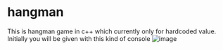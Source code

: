 # hangman
This is hangman game in c++ which currently only for hardcoded value.
Initially you will be given with this kind of console
![image](https://user-images.githubusercontent.com/56722848/148559531-8af138f8-72c4-4a9d-aea4-7f3306549c89.png)